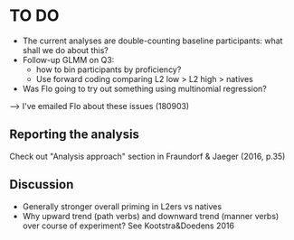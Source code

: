 TO DO
=====

- The current analyses are double-counting baseline participants: what shall we do about this?
- Follow-up GLMM on Q3: 
	- how to bin participants by proficiency?
	- Use forward coding comparing L2 low > L2 high > natives
- Was Flo going to try out something using multinomial regression?

--> I've emailed Flo about these issues (180903)


Reporting the analysis
----------------------

Check out "Analysis approach" section in Fraundorf & Jaeger (2016, p.35)


Discussion
----------

- Generally stronger overall priming in L2ers vs natives
- Why upward trend (path verbs) and downward trend (manner verbs) over course of experiment? See Kootstra&Doedens 2016
